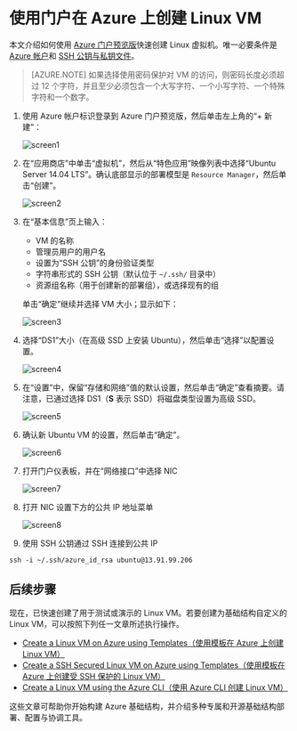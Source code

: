 <!-- Ibiza Portal: not suitable for Mooncake -->


<properties
    pageTitle="使用 Azure 门户预览版创建 Linux VM | Azure"
    description="使用 Azure 门户预览版创建 Linux VM。"
    services="virtual-machines-linux"
    documentationCenter=""
    authors="vlivech"
    manager="timlt"
    editor=""
    tags="azure-resource-manager"
/>

<tags
	ms.service="virtual-machines-linux"
	ms.date="04/29/2016"
	wacn.date=""/>  


# 使用门户在 Azure 上创建 Linux VM

本文介绍如何使用 [Azure 门户预览版](https://portal.azure.cn/)快速创建 Linux 虚拟机。唯一必要条件是 [Azure 帐户](/pricing/1rmb-trial/)和 [SSH 公钥与私钥文件](/documentation/articles/virtual-machines-linux-mac-create-ssh-keys/)。

> [AZURE.NOTE] 如果选择使用密码保护对 VM 的访问，则密码长度必须超过 12 个字符，并且至少必须包含一个大写字符、一个小写字符、一个特殊字符和一个数字。


1. 使用 Azure 帐户标识登录到 Azure 门户预览版，然后单击左上角的“+ 新建”：

    ![screen1](./media/virtual-machines-linux-quick-create-portal/screen1.png)

2. 在“应用商店”中单击“虚拟机”，然后从“特色应用”映像列表中选择“Ubuntu Server 14.04 LTS”。确认底部显示的部署模型是 `Resource Manager`，然后单击“创建”。

    ![screen2](./media/virtual-machines-linux-quick-create-portal/screen2.png)

3. 在“基本信息”页上输入：
    - VM 的名称
    - 管理员用户的用户名
    - 设置为“SSH 公钥”的身份验证类型
    - 字符串形式的 SSH 公钥（默认位于 `~/.ssh/` 目录中）
    - 资源组名称（用于创建新的部署组），或选择现有的组

    单击“确定”继续并选择 VM 大小；显示如下：

    ![screen3](./media/virtual-machines-linux-quick-create-portal/screen3.png)

4. 选择“DS1”大小（在高级 SSD 上安装 Ubuntu），然后单击“选择”以配置设置。

    ![screen4](./media/virtual-machines-linux-quick-create-portal/screen4.png)

5. 在“设置”中，保留“存储和网络”值的默认设置，然后单击“确定”查看摘要。请注意，已通过选择 DS1（**S** 表示 SSD）将磁盘类型设置为高级 SSD。

    ![screen5](./media/virtual-machines-linux-quick-create-portal/screen5.png)

6. 确认新 Ubuntu VM 的设置，然后单击“确定”。

    ![screen6](./media/virtual-machines-linux-quick-create-portal/screen6.png)

7. 打开门户仪表板，并在“网络接口”中选择 NIC

    ![screen7](./media/virtual-machines-linux-quick-create-portal/screen7.png)

8. 打开 NIC 设置下方的公共 IP 地址菜单

    ![screen8](./media/virtual-machines-linux-quick-create-portal/screen8.png)

9. 使用 SSH 公钥通过 SSH 连接到公共 IP

```
ssh -i ~/.ssh/azure_id_rsa ubuntu@13.91.99.206
```

## 后续步骤

现在，已快速创建了用于测试或演示的 Linux VM。若要创建为基础结构自定义的 Linux VM，可以按照下列任一文章所述执行操作。

- [Create a Linux VM on Azure using Templates（使用模板在 Azure 上创建 Linux VM）](/documentation/articles/virtual-machines-linux-cli-deploy-templates/)
- [Create a SSH Secured Linux VM on Azure using Templates（使用模板在 Azure 上创建受 SSH 保护的 Linux VM）](/documentation/articles/virtual-machines-linux-create-ssh-secured-vm-from-template/)
- [Create a Linux VM using the Azure CLI（使用 Azure CLI 创建 Linux VM）](/documentation/articles/virtual-machines-linux-create-cli-complete/)

这些文章可帮助你开始构建 Azure 基础结构，并介绍多种专属和开源基础结构部署、配置与协调工具。

<!---HONumber=Mooncake_Quality_Review_1118_2016-->